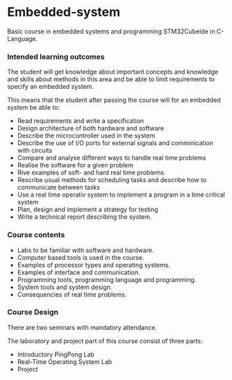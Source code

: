 # Embedded-system
Basic course in embedded systems and programming STM32Cubeide in C-Language.  

### Intended learning outcomes
The student will get knowledge about important concepts and knowledge and skills about methods in this area and be able to limit requirements to specify an embedded system.

This means that the student after passing the course will for an embedded system be able to:

* Read requirements and write a specification
* Design architecture of both hardware and software
* Describe the microcontroller used in the system
* Describe the use of I/O ports for external signals and comminication with circuits
* Compare and analyse different ways to handle real time problems
* Realise the software for a given problem
* Rive examples of soft- and hard real time problems
* Rescribe usual methods for scheduling tasks and describe how to communicate between tasks
* Use a real time operativ system to implement a program in a time critical system
* Plan, design and implement a strategy for testing
* Write a technical report describing the system.

### Course contents
* Labs to be familiar with software and hardware.
* Computer based tools is used in the course.
* Examples of processor types and operating systems.
* Examples of interface and communication.
* Programming tools, programming language and programming.
* System tools and system design.
* Consequencies of real time problems.

### Course Design
There are two seminars with mandatory attendance.

The laboratory and project part of this course consist of three parts: 
* Introductory PingPong Lab
* Real-Time Operating System Lab
* Project
